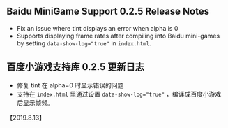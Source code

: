 ## Baidu MiniGame Support 0.2.5 Release Notes

* Fix an issue where tint displays an error when alpha is 0
* Supports displaying frame rates after compiling into Baidu mini-games by setting `data-show-log="true"` in `index.html`.


## 百度小游戏支持库 0.2.5 更新日志
* 修复 tint 在 alpha=0 时显示错误的问题
* 支持在 `index.html` 里通过设置 `data-show-log="true"` ，编译成百度小游戏后显示帧频。


【2019.8.13】